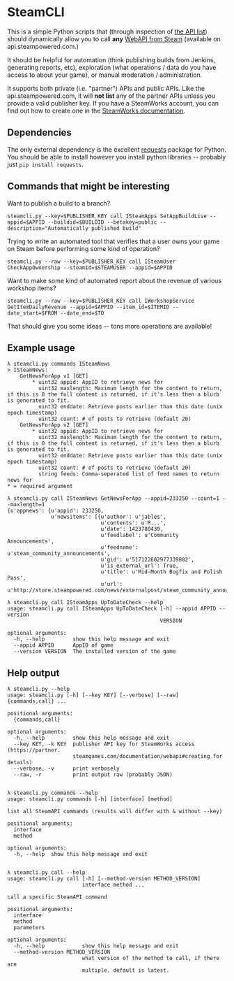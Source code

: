 # SteamCLI

This is a simple Python scripts that (through inspection of [the API list][api-list]) should dynamically
allow you to call **any** [WebAPI from Steam][webapi-docs] (available on api.steampowered.com.)

It should be helpful for automation (think publishing builds from Jenkins, generating reports, etc), exploration (what operations / data do you have access to about your game), or manual moderation / administration.

It supports both private (i.e. "partner") APIs and public APIs. Like the api.steampowered.com, it will
**not list** any of the partner APIs unless you provide a valid publisher key. If you have a SteamWorks
account, you can find out how to create one in the [SteamWorks documentation][publisherkey-docs].

## Dependencies

The only external dependency is the excellent [requests][requests] package for Python.
You should be able to install however you install python libraries -- probably just `pip install requests`.

## Commands that might be interesting

Want to publish a build to a branch?

    steamcli.py --key=$PUBLISHER_KEY call ISteamApps SetAppBuildLive --appid=$APPID --buildid=$BUILDID --betakey=public --description="Automatically published build"

Trying to write an automated tool that verifies that a user owns your game on Steam before performing some kind of operation?

    steamcli.py --raw --key=$PUBLISHER_KEY call ISteamUser CheckAppOwnership --steamid=$STEAMUSER --appid=$APPID

Want to make some kind of automated report about the revenue of various workshop items?

    steamcli.py --raw --key=$PUBLISHER_KEY call IWorkshopService GetItemDailyRevenue --appid=$APPID --item_id=$ITEMID --date_start=$FROM --date_end=$TO

That should give you some ideas -- tons more operations are available!

## Example usage

    λ steamcli.py commands ISteamNews
    > ISteamNews:
        GetNewsForApp v1 [GET]
            * uint32 appid: AppID to retrieve news for
              uint32 maxlength: Maximum length for the content to return, if this is 0 the full content is returned, if it's less then a blurb is generated to fit.
              uint32 enddate: Retrieve posts earlier than this date (unix epoch timestamp)
              uint32 count: # of posts to retrieve (default 20)
        GetNewsForApp v2 [GET]
            * uint32 appid: AppID to retrieve news for
              uint32 maxlength: Maximum length for the content to return, if this is 0 the full content is returned, if it's less then a blurb is generated to fit.
              uint32 enddate: Retrieve posts earlier than this date (unix epoch timestamp)
              uint32 count: # of posts to retrieve (default 20)
              string feeds: Comma-seperated list of feed names to return news for
    * = required argument

    λ steamcli.py call ISteamNews GetNewsForApp --appid=233250 --count=1 --maxlength=1
    {u'appnews': {u'appid': 233250,
                  u'newsitems': [{u'author': u'jables',
                                  u'contents': u'R...',
                                  u'date': 1423780439,
                                  u'feedlabel': u'Community Announcements',
                                  u'feedname': u'steam_community_announcements',
                                  u'gid': u'517122602977339882',
                                  u'is_external_url': True,
                                  u'title': u'Mid-Month Bugfix and Polish Pass',
                                  u'url': u'http://store.steampowered.com/news/externalpost/steam_community_announcements/517122602977339882'}]}}

    λ steamcli.py call ISteamApps UpToDateCheck --help
    usage: steamcli.py call ISteamApps UpToDateCheck [-h] --appid APPID --version
                                                     VERSION

    optional arguments:
      -h, --help         show this help message and exit
      --appid APPID      AppID of game
      --version VERSION  The installed version of the game

## Help output

    λ steamcli.py --help
    usage: steamcli.py [-h] [--key KEY] [--verbose] [--raw] {commands,call} ...

    positional arguments:
      {commands,call}

    optional arguments:
      -h, --help         show this help message and exit
      --key KEY, -k KEY  publisher API key for SteamWorks access (https://partner.
                         steamgames.com/documentation/webapi#creating for details)
      --verbose, -v      print verbosely
      --raw, -r          print output raw (probably JSON)


    λ steamcli.py commands --help
    usage: steamcli.py commands [-h] [interface] [method]

    list all SteamAPI commands (results will differ with & without --key)

    positional arguments:
      interface
      method

    optional arguments:
      -h, --help  show this help message and exit


    λ steamcli.py call --help
    usage: steamcli.py call [-h] [--method-version METHOD_VERSION]
                            interface method ...

    call a specific SteamAPI command

    positional arguments:
      interface
      method
      parameters

    optional arguments:
      -h, --help            show this help message and exit
      --method-version METHOD_VERSION
                            what version of the method to call, if there are
                            multiple. default is latest.


[requests]: http://docs.python-requests.org/en/latest/
[api-list]: https://api.steampowered.com/ISteamWebAPIUtil/GetSupportedAPIList/v0001/
[webapi-docs]: https://partner.steamgames.com/documentation/webapi
[publisherkey-docs]: https://partner.steamgames.com/documentation/webapi#creating

